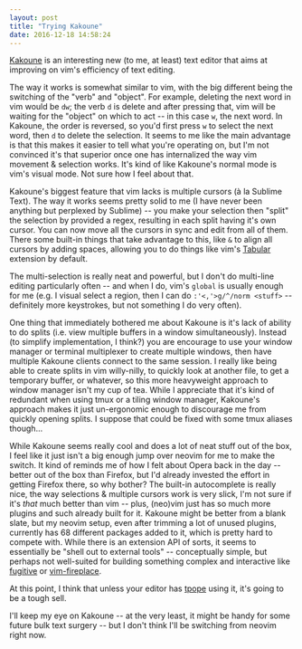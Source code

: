 ```yaml
---
layout: post
title: "Trying Kakoune"
date: 2016-12-18 14:58:24
---
```


[Kakoune][kakoune] is an interesting new (to me, at least) text editor that aims at improving on vim's efficiency of text editing.

The way it works is somewhat similar to vim, with the big different being the switching of the "verb" and "object".
For example, deleting the next word in vim would be `dw`; the verb `d` is delete and after pressing that, vim will be waiting for the "object" on which to act -- in this case `w`, the next word.
In Kakoune, the order is reversed, so you'd first press `w` to select the next word, then `d` to delete the selection.
It seems to me like the main advantage is that this makes it easier to tell what you're operating on, but I'm not convinced it's that superior once one has internalized the way vim movement & selection works.
It's kind of like Kakoune's normal mode is vim's visual mode.
Not sure how I feel about that.

Kakoune's biggest feature that vim lacks is multiple cursors (à la Sublime Text).
The way it works seems pretty solid to me (I have never been anything but perplexed by Sublime) -- you make your selection then "split" the selection by provided a regex, resulting in each split having it's own cursor.
You can now move all the cursors in sync and edit from all of them.
There some built-in things that take advantage to this, like `&` to align all cursors by adding spaces, allowing you to do things like vim's [Tabular][tabs] extension by default.

The multi-selection is really neat and powerful, but I don't do multi-line editing particularly often -- and when I do, vim's `global` is usually enough for me (e.g. I visual select a region, then I can do `:'<,'>g/^/norm <stuff>` -- definitely more keystrokes, but not something I do very often).

One thing that immediately bothered me about Kakoune is it's lack of ability to do splits (i.e. view multiple buffers in a window simultaneously).
Instead (to simplify implementation, I think?) you are encourage to use your window manager or terminal multiplexer to create multiple windows, then have multiple Kakoune clients connect to the same session.
I really like being able to create splits in vim willy-nilly, to quickly look at another file, to get a temporary buffer, or whatever, so this more heavyweight approach to window manager isn't my cup of tea.
While I appreciate that it's kind of redundant when using tmux or a tiling window manager, Kakoune's approach makes it just un-ergonomic enough to discourage me from quickly opening splits.
I suppose that could be fixed with some tmux aliases though...

While Kakoune seems really cool and does a lot of neat stuff out of the box, I feel like it just isn't a big enough jump over neovim for me to make the switch.
It kind of reminds me of how I felt about Opera back in the day -- better out of the box than Firefox, but I'd already invested the effort in getting Firefox there, so why bother?
The built-in autocomplete is really nice, the way selections & multiple cursors work is very slick, I'm not sure if it's *that* much better than vim -- plus, (neo)vim just has so much more plugins and such already built for it.
Kakoune might be better from a blank slate, but my neovim setup, even after trimming a lot of unused plugins, currently has 68 different packages added to it, which is pretty hard to compete with.
While there is an extension API of sorts, it seems to essentially be "shell out to external tools" -- conceptually simple, but perhaps not well-suited for building something complex and interactive like [fugitive][] or [vim-fireplace][].

At this point, I think that unless your editor has [tpope][] using it, it's going to be a tough sell.

I'll keep my eye on Kakoune -- at the very least, it might be handy for some future bulk text surgery -- but I don't think I'll be switching from neovim right now.

  [kakoune]: http://kakoune.org/
  [tabs]: https://github.com/godlygeek/tabular
  [fugitive]: https://github.com/tpope/vim-fugitive
  [vim-fireplace]: https://github.com/tpope/vim-fireplace
  [tpope]: https://github.com/tpope/
